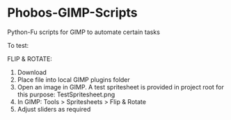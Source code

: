 # Phobos-GIMP-Scripts
 Python-Fu scripts for GIMP to automate certain tasks

To test:

FLIP & ROTATE:
 1. Download
 2. Place file into local GIMP plugins folder
 3. Open an image in GIMP. A test spritesheet is provided in project root for this purpose: TestSpritesheet.png
 4. In GIMP: Tools > Spritesheets > Flip & Rotate
 5. Adjust sliders as required

